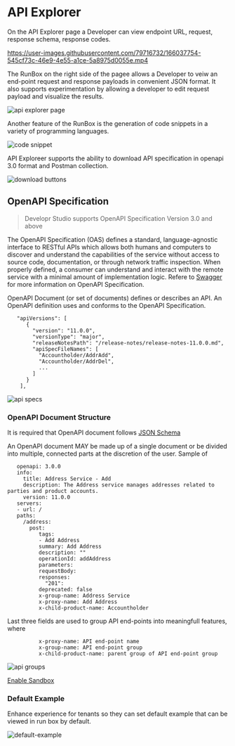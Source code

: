 # API Explorer

On the API Explorer page a Developer can view endpoint URL, request, response schema, response codes.

https://user-images.githubusercontent.com/79716732/166037754-545cf73c-46e9-4e55-a1ce-5a8975d0055e.mp4



The RunBox on the right side of the pagee allows a Developer to veiw an end-point request and response payloads in convenient JSON format. 
It also supports experimentation by allowing a developer to edit request payload and visualize the results.



![api explorer page](./images/api-explorer-page.png)



Another feature of the RunBox is the generation of code snippets in a variety of programming languages.

![code snippet](./images/code-snippet-lang-selection.png)



API Exploreer supports the ability to download API specification in openapi 3.0 format and Postman collection.

![download buttons](./images/download-buttons.png)


## OpenAPI Specification

> Developr Studio supports OpenAPI Specification Version 3.0 and above

The OpenAPI Specification (OAS) defines a standard, language-agnostic interface to RESTful APIs which allows both humans and computers to discover and understand the capabilities of the service without access to source code, documentation, or through network traffic inspection. When properly defined, a consumer can understand and interact with the remote service with a minimal amount of implementation logic. 
Refere to [Swagger](https://swagger.io/specification/) for more information on OpenAPI Specification.


OpenAPI Document (or set of documents) defines or describes an API. An OpenAPI definition uses and conforms to the OpenAPI Specification.

       "apiVersions": [
          {
            "version": "11.0.0",
            "versionType": "major",
            "releaseNotesPath": "/release-notes/release-notes-11.0.0.md",
            "apiSpecFileNames": [        
              "Accountholder/AddrAdd",
              "Accountholder/AddrDel",
              ...
            ]
          }
        ],

![api specs](./images/multiple-api-specs.png)



### OpenAPI Document Structure


It is required that OpenAPI document follows [JSON Schema](https://json-schema.org/)

An OpenAPI document MAY be made up of a single document or be divided into multiple, connected parts at the discretion of the user.
Sample of 

       openapi: 3.0.0
       info:
         title: Address Service - Add
         description: The Address service manages addresses related to parties and product accounts.
         version: 11.0.0
       servers:
       - url: /
       paths:
         /address:
           post:
              tags:
              - Add Address
              summary: Add Address
              description: ""
              operationId: addAddress
              parameters:
              requestBody:
              responses:
                "201":
              deprecated: false
              x-group-name: Address Service
              x-proxy-name: Add Address
              x-child-product-name: Accountholder
             


Last three fields are used to group API end-points into meaningfull features, where

              x-proxy-name: API end-point name
              x-group-name: API end-point group
              x-child-product-name: parent group of API end-point group
              
![api groups](./images/api-groups.png)


[Enable Sandbox](./enable-sandbox.md)


### Default Example


Enhance experience for tenants so they can set default example that can be viewed in run box by default.

![default-example](./images/default-example.png)

